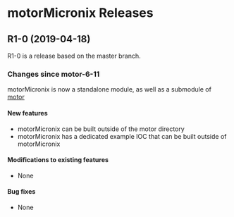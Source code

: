 # motorMicronix Releases

## __R1-0 (2019-04-18)__
R1-0 is a release based on the master branch.  

### Changes since motor-6-11

motorMicronix is now a standalone module, as well as a submodule of [motor](https://github.com/epics-modules/motor)

#### New features
* motorMicronix can be built outside of the motor directory
* motorMicronix has a dedicated example IOC that can be built outside of motorMicronix

#### Modifications to existing features
* None

#### Bug fixes
* None
